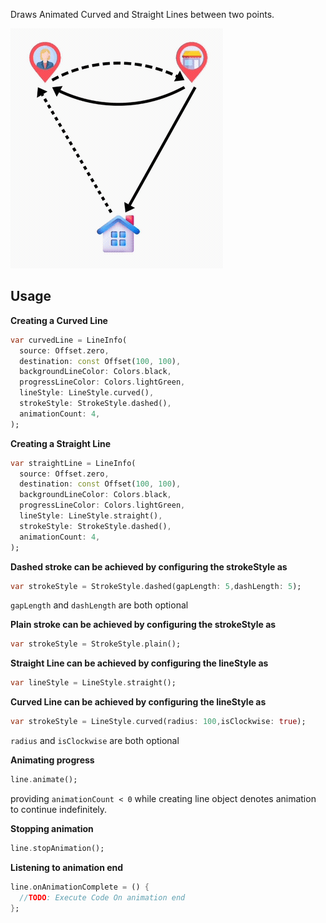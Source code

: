 Draws Animated Curved and Straight Lines between two points.

![Demo](https://raw.githubusercontent.com/DebojyotiK/animated_lines/main/animation.gif)

## Usage

**Creating a Curved Line**
```dart  
var curvedLine = LineInfo(  
  source: Offset.zero,  
  destination: const Offset(100, 100),  
  backgroundLineColor: Colors.black,  
  progressLineColor: Colors.lightGreen,  
  lineStyle: LineStyle.curved(),  
  strokeStyle: StrokeStyle.dashed(),  
  animationCount: 4,  
);  
```  

**Creating a Straight Line**
```dart  
var straightLine = LineInfo(  
  source: Offset.zero,  
  destination: const Offset(100, 100),  
  backgroundLineColor: Colors.black,  
  progressLineColor: Colors.lightGreen,  
  lineStyle: LineStyle.straight(),  
  strokeStyle: StrokeStyle.dashed(),  
  animationCount: 4,  
); 
``` 

**Dashed stroke  can be achieved by configuring the strokeStyle as**
```dart  
var strokeStyle = StrokeStyle.dashed(gapLength: 5,dashLength: 5);
``` 
`gapLength` and `dashLength` are both optional

**Plain stroke can be achieved by configuring the strokeStyle as**
```dart  
var strokeStyle = StrokeStyle.plain();
``` 

**Straight Line can be achieved by configuring the lineStyle as**
```dart  
var lineStyle = LineStyle.straight();
``` 

**Curved Line can be achieved by configuring the lineStyle as**
```dart  
var strokeStyle = LineStyle.curved(radius: 100,isClockwise: true);
``` 
`radius` and `isClockwise` are both optional


**Animating progress**
```dart  
line.animate();
```  
providing `animationCount < 0` while creating line object denotes animation to continue indefinitely.

**Stopping animation**
```dart  
line.stopAnimation();
```  

**Listening to animation end**
```dart  
line.onAnimationComplete = () {  
  //TODO: Execute Code On animation end  
};
```
